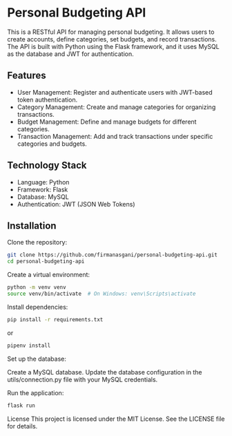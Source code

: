# Personal Budgeting API
This is a RESTful API for managing personal budgeting. It allows users to create accounts, define categories, set budgets, and record transactions. The API is built with Python using the Flask framework, and it uses MySQL as the database and JWT for authentication.

## Features
- User Management: Register and authenticate users with JWT-based token authentication.
- Category Management: Create and manage categories for organizing transactions.
- Budget Management: Define and manage budgets for different categories.
- Transaction Management: Add and track transactions under specific categories and budgets.

## Technology Stack
- Language: Python
- Framework: Flask
- Database: MySQL
- Authentication: JWT (JSON Web Tokens)

## Installation
Clone the repository:
```bash
git clone https://github.com/firmanasgani/personal-budgeting-api.git
cd personal-budgeting-api
```

Create a virtual environment:
```bash
python -m venv venv
source venv/bin/activate  # On Windows: venv\Scripts\activate
```

Install dependencies:

```bash
pip install -r requirements.txt
```

or 

```bash
pipenv install
```

Set up the database:

Create a MySQL database.
Update the database configuration in the utils/connection.py file with your MySQL credentials.

Run the application:

```bash
flask run
```

License
This project is licensed under the MIT License. See the LICENSE file for details.
